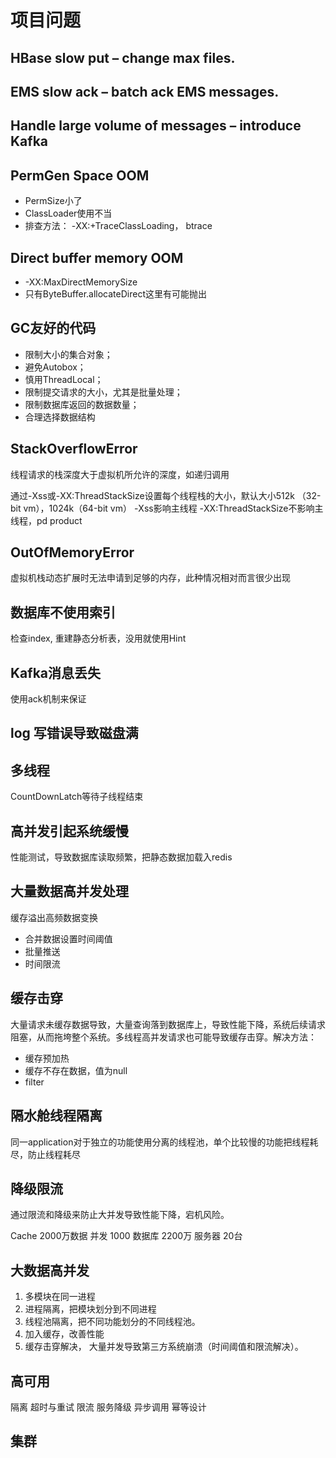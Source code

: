 # 项目问题

## HBase slow put – change max files.

## EMS slow ack – batch ack EMS messages.

## Handle large volume of messages – introduce Kafka

## PermGen Space OOM

- PermSize小了
- ClassLoader使用不当
- 排查方法： -XX:+TraceClassLoading， btrace

## Direct buffer memory OOM

- -XX:MaxDirectMemorySize
- 只有ByteBuffer.allocateDirect这里有可能抛出

## GC友好的代码

- 限制大小的集合对象；
- 避免Autobox；
- 慎用ThreadLocal；
- 限制提交请求的大小，尤其是批量处理；
- 限制数据库返回的数据数量；
- 合理选择数据结构

## StackOverflowError

线程请求的栈深度大于虚拟机所允许的深度，如递归调用

通过-Xss或-XX:ThreadStackSize设置每个线程栈的大小，默认大小512k （32-bit vm），1024k（64-bit vm）
-Xss影响主线程
-XX:ThreadStackSize不影响主线程，pd product

## OutOfMemoryError

虚拟机栈动态扩展时无法申请到足够的内存，此种情况相对而言很少出现

## 数据库不使用索引

检查index, 重建静态分析表，没用就使用Hint

## Kafka消息丢失

使用ack机制来保证

## log 写错误导致磁盘满

## 多线程

CountDownLatch等待子线程结束

## 高并发引起系统缓慢

性能测试，导致数据库读取频繁，把静态数据加载入redis

## 大量数据高并发处理

缓存溢出高频数据变换
- 合并数据设置时间阈值
- 批量推送
- 时间限流

## 缓存击穿

大量请求未缓存数据导致，大量查询落到数据库上，导致性能下降，系统后续请求阻塞，从而拖垮整个系统。多线程高并发请求也可能导致缓存击穿。解决方法：
- 缓存预加热
- 缓存不存在数据，值为null
- filter

## 隔水舱线程隔离

同一application对于独立的功能使用分离的线程池，单个比较慢的功能把线程耗尽，防止线程耗尽

## 降级限流

通过限流和降级来防止大并发导致性能下降，宕机风险。

Cache 2000万数据
并发 1000
数据库 2200万
服务器 20台

## 大数据高并发
1. 多模块在同一进程
2. 进程隔离，把模块划分到不同进程
3. 线程池隔离，把不同功能划分的不同线程池。
4. 加入缓存，改善性能
5. 缓存击穿解决， 大量并发导致第三方系统崩溃（时间阈值和限流解决）。

## 高可用
隔离
超时与重试
限流
服务降级
异步调用
幂等设计

## 集群


